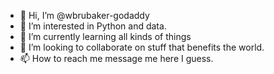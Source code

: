 - 👋 Hi, I’m @wbrubaker-godaddy
- 👀 I’m interested in Python and data.
- 🌱 I’m currently learning all kinds of things
- 💞️ I’m looking to collaborate on stuff that benefits the world.
- 📫 How to reach me message me here I guess.

<!---
wbrubaker-godaddy/wbrubaker-godaddy is a ✨ special ✨ repository because its `README.md` (this file) appears on your GitHub profile.
You can click the Preview link to take a look at your changes.
--->
